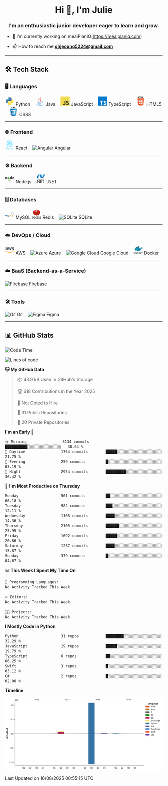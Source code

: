 <h1 align="center">Hi 👋, I'm Julie</h1>
<h3 align="center">I'm an enthusiastic junior developer eager to learn and grow.</h3>

- 🔭 I’m currently working on mealPlanIQ(https://mealplaniq.com)

- 📫 How to reach me **ohjeoung5224@gmail.com**

---

## 🛠 Tech Stack

### 🖥 Languages
<p align="left">
  <img src="https://raw.githubusercontent.com/devicons/devicon/master/icons/python/python-original.svg" alt="Python" width="30" height="30"/> Python &nbsp;&nbsp;
  <img src="https://raw.githubusercontent.com/devicons/devicon/master/icons/java/java-original.svg" alt="Java" width="30" height="30"/> Java &nbsp;&nbsp;
  <img src="https://raw.githubusercontent.com/devicons/devicon/master/icons/javascript/javascript-original.svg" alt="JavaScript" width="30" height="30"/> JavaScript &nbsp;&nbsp;
  <img src="https://raw.githubusercontent.com/devicons/devicon/master/icons/typescript/typescript-original.svg" alt="TypeScript" width="30" height="30"/> TypeScript &nbsp;&nbsp;
  <img src="https://raw.githubusercontent.com/devicons/devicon/master/icons/html5/html5-original-wordmark.svg" alt="HTML5" width="30" height="30"/> HTML5 &nbsp;&nbsp;
  <img src="https://raw.githubusercontent.com/devicons/devicon/master/icons/css3/css3-original-wordmark.svg" alt="CSS3" width="30" height="30"/> CSS3
</p>

---

### 🌐 Frontend
<p align="left">
  <img src="https://raw.githubusercontent.com/devicons/devicon/master/icons/react/react-original-wordmark.svg" alt="React" width="30" height="30"/> React &nbsp;&nbsp;
  <img src="https://angular.io/assets/images/logos/angular/angular.svg" alt="Angular" width="30" height="30"/> Angular &nbsp;&nbsp;
</p>

---

### ⚙️ Backend
<p align="left">
  <img src="https://raw.githubusercontent.com/devicons/devicon/master/icons/nodejs/nodejs-original-wordmark.svg" alt="Node.js" width="30" height="30"/> Node.js &nbsp;&nbsp;
  <img src="https://raw.githubusercontent.com/devicons/devicon/master/icons/dot-net/dot-net-original-wordmark.svg" alt=".NET" width="30" height="30"/> .NET
</p>

---

### 🗄 Databases
<p align="left">
  <img src="https://raw.githubusercontent.com/devicons/devicon/master/icons/mysql/mysql-original-wordmark.svg" alt="MySQL" width="30" height="30"/> MySQL
  <img src="https://raw.githubusercontent.com/devicons/devicon/master/icons/redis/redis-original-wordmark.svg" alt="Redis" width="30" height="30"/> Redis &nbsp;&nbsp;
  <img src="https://www.vectorlogo.zone/logos/sqlite/sqlite-icon.svg" alt="SQLite" width="30" height="30"/> SQLite &nbsp;&nbsp;

</p>

---

### ☁️ DevOps / Cloud
<p align="left">
  <img src="https://raw.githubusercontent.com/devicons/devicon/master/icons/amazonwebservices/amazonwebservices-original-wordmark.svg" alt="AWS" width="30" height="30"/> AWS &nbsp;&nbsp;
  <img src="https://www.vectorlogo.zone/logos/microsoft_azure/microsoft_azure-icon.svg" alt="Azure" width="30" height="30"/> Azure &nbsp;&nbsp;
  <img src="https://www.vectorlogo.zone/logos/google_cloud/google_cloud-icon.svg" alt="Google Cloud" width="30" height="30"/> Google Cloud &nbsp;&nbsp;
  <img src="https://raw.githubusercontent.com/devicons/devicon/master/icons/docker/docker-original-wordmark.svg" alt="Docker" width="30" height="30"/> Docker
</p>

---

### ☁️ BaaS (Backend-as-a-Service)
<p align="left">
  <img src="https://www.vectorlogo.zone/logos/firebase/firebase-icon.svg" alt="Firebase" width="30" height="30"/> Firebase
</p>

---

### 🛠 Tools
<p align="left">
  <img src="https://www.vectorlogo.zone/logos/git-scm/git-scm-icon.svg" alt="Git" width="30" height="30"/> Git &nbsp;&nbsp;
  <img src="https://www.vectorlogo.zone/logos/figma/figma-icon.svg" alt="Figma" width="30" height="30"/> Figma
</p>

---

## 📊 GitHub Stats
<!--START_SECTION:waka-->
![Code Time](http://img.shields.io/badge/Code%20Time-0%20secs-blue)

![Lines of code](https://img.shields.io/badge/From%20Hello%20World%20I%27ve%20Written-11.9%20million%20lines%20of%20code-blue)

**🐱 My GitHub Data** 

> 📦 43.9 kB Used in GitHub's Storage 
 > 
> 🏆 618 Contributions in the Year 2025
 > 
> 🚫 Not Opted to Hire
 > 
> 📜 31 Public Repositories 
 > 
> 🔑 20 Private Repositories 
 > 
**I'm an Early 🐤** 

```text
🌞 Morning                3134 commits        ██████████░░░░░░░░░░░░░░░   38.64 % 
🌆 Daytime                1764 commits        █████░░░░░░░░░░░░░░░░░░░░   21.75 % 
🌃 Evening                259 commits         █░░░░░░░░░░░░░░░░░░░░░░░░   03.19 % 
🌙 Night                  2954 commits        █████████░░░░░░░░░░░░░░░░   36.42 % 
```
📅 **I'm Most Productive on Thursday** 

```text
Monday                   501 commits         ██░░░░░░░░░░░░░░░░░░░░░░░   06.18 % 
Tuesday                  982 commits         ███░░░░░░░░░░░░░░░░░░░░░░   12.11 % 
Wednesday                1165 commits        ████░░░░░░░░░░░░░░░░░░░░░   14.36 % 
Thursday                 2105 commits        ██████░░░░░░░░░░░░░░░░░░░   25.95 % 
Friday                   1692 commits        █████░░░░░░░░░░░░░░░░░░░░   20.86 % 
Saturday                 1287 commits        ████░░░░░░░░░░░░░░░░░░░░░   15.87 % 
Sunday                   379 commits         █░░░░░░░░░░░░░░░░░░░░░░░░   04.67 % 
```


📊 **This Week I Spent My Time On** 

```text
💬 Programming Languages: 
No Activity Tracked This Week

🔥 Editors: 
No Activity Tracked This Week

🐱‍💻 Projects: 
No Activity Tracked This Week
```

**I Mostly Code in Python** 

```text
Python                   31 repos            ████████░░░░░░░░░░░░░░░░░   32.29 % 
JavaScript               19 repos            █████░░░░░░░░░░░░░░░░░░░░   19.79 % 
TypeScript               6 repos             ██░░░░░░░░░░░░░░░░░░░░░░░   06.25 % 
Swift                    3 repos             █░░░░░░░░░░░░░░░░░░░░░░░░   03.12 % 
C#                       2 repos             █░░░░░░░░░░░░░░░░░░░░░░░░   02.08 % 
```



**Timeline**

![Lines of Code chart](https://raw.githubusercontent.com/OJeun/OJeun/main/assets/bar_graph.png)


 Last Updated on 16/08/2025 00:55:15 UTC
<!--END_SECTION:waka-->


